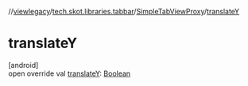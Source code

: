 //[viewlegacy](../../../index.md)/[tech.skot.libraries.tabbar](../index.md)/[SimpleTabViewProxy](index.md)/[translateY](translate-y.md)

# translateY

[android]\
open override val [translateY](translate-y.md): [Boolean](https://kotlinlang.org/api/latest/jvm/stdlib/kotlin/-boolean/index.html)
